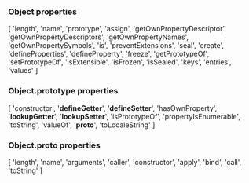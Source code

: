 ### Object properties
[ 
'length',
'name',
'prototype',
'assign',
'getOwnPropertyDescriptor',
'getOwnPropertyDescriptors',
'getOwnPropertyNames',
'getOwnPropertySymbols',
'is',
'preventExtensions',
'seal',
'create',
'defineProperties',
'defineProperty',
'freeze',
'getPrototypeOf',
'setPrototypeOf',
'isExtensible',
'isFrozen',
'isSealed',
'keys',
'entries',
'values' 
]

### Object.prototype properties
[ 
'constructor',
'__defineGetter__',
'__defineSetter__',
'hasOwnProperty',
'__lookupGetter__',
'__lookupSetter__',
'isPrototypeOf',
'propertyIsEnumerable',
'toString',
'valueOf',
'__proto__',
'toLocaleString'
]

### Object.__proto__ properties
[
'length',
'name',
'arguments',
'caller',
'constructor',
'apply',
'bind',
'call',
'toString'
]
